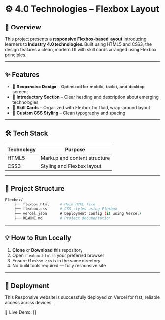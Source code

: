 # ⚙️ 4.0 Technologies – Flexbox Layout

## 🚀 Overview

This project presents a **responsive Flexbox-based layout** introducing learners to **Industry 4.0 technologies**. Built using HTML5 and CSS3, the design features a clean, modern UI with skill cards arranged using Flexbox principles.

---

## ✨ Features

- 📱 **Responsive Design** – Optimized for mobile, tablet, and desktop screens  
- 🧠 **Introductory Section** – Clear heading and description about emerging technologies  
- 🧩 **Skill Cards** – Organized with Flexbox for fluid, wrap-around layout  
- 🎨 **Custom CSS Styling** – Clean typography and spacing  

---

## 🛠️ Tech Stack

| Technology | Purpose                     |
|------------|-----------------------------|
| HTML5      | Markup and content structure |
| CSS3       | Styling and Flexbox layout   |

---

## 📂 Project Structure

```bash
Flexbox/
    ├── flexbox.html     # Main HTML file
    ├── flexbox.css      # CSS styles using Flexbox
    ├── vercel.json      # Deployment config (if using Vercel)  
    ├── README.md        # Project documentation  
```

---

## 💡 How to Run Locally

1. **Clone** or **Download** this repository  
2. Open `flexbox.html` in your preferred browser  
3. Ensure `flexbox.css` is in the same directory  
4. No build tools required — fully responsive site  

---

## 🚀 Deployment

This Responsive website is successfully deployed on Vercel for fast, reliable access across devices.

🔗 Live Demo: []
